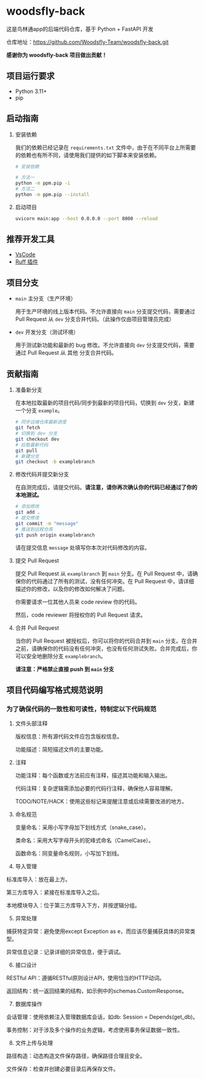 # woodsfly-back 

这是鸟林通app的后端代码仓库，基于 Python + FastAPI 开发

仓库地址：https://github.com/Woodsfly-Team/woodsfly-back.git

**感谢你为 woodsfly-back 项目做出贡献！**

## 项目运行要求
- Python 3.11+
- pip

## 启动指南
1. 安装依赖

   我们的依赖已经记录在 `requirements.txt` 文件中，由于在不同平台上所需要的依赖也有所不同，请使用我们提供的如下脚本来安装依赖。

   ```bash
   # 安装依赖

   # 方法一
   python -m ppm.pip -i
   # 方法二
   python -m ppm.pip --install
   ```
2. 启动项目
   ```bash
   uvicorn main:app --host 0.0.0.0 --port 8000 --reload
   ```


## 推荐开发工具

- [VsCode](https://code.visualstudio.com/)
- [Ruff 插件](https://marketplace.visualstudio.com/items?itemName=charliermarsh.ruff)

## 项目分支

- `main` 主分支（生产环境）

  用于生产环境的线上版本代码。不允许直接向 `main` 分支提交代码，需要通过 Pull Request 从 `dev` 分支合并代码。（此操作仅由项目管理员完成）

- `dev` 开发分支（测试环境）

  用于测试新功能和最新的 bug 修改。不允许直接向 `dev` 分支提交代码，需要通过 Pull Request 从 其他 分支合并代码。

## 贡献指南

1. 准备新分支

   在本地拉取最新的项目代码/同步到最新的项目代码，切换到 `dev` 分支，新建一个分支 `example`。

   ```bash
   # 同步远端仓库最新进度
   git fetch
   # 切换到 dev 分支
   git checkout dev
   # 拉取最新代码
   git pull
   # 新建分支
   git checkout -b examplebranch
   ```

2. 修改代码并提交新分支

   在自测完成后，请提交代码。**请注意，请你再次确认你的代码已经通过了你的本地测试。**

   ```bash
   # 添加修改
   git add .
   # 提交修改
   git commit -m "message"
   # 推送到远程仓库
   git push origin examplebranch
   ```

   请在提交信息 `message` 处填写你本次对代码修改的内容。

3. 提交 Pull Request

   提交 Pull Request 从 `examplbranch` 到 `main` 分支。在 Pull Request 中，请确保你的代码通过了所有的测试，没有任何冲突。在 Pull Request 中，请详细描述你的修改，以及你的修改如何解决了问题。

   你需要请求一位其他人员来 code review 你的代码。

   然后，code reviewer 将授权你的 Pull Request 请求。

4. 合并 Pull Request

   当你的 Pull Request 被授权后，你可以将你的代码合并到 `main` 分支。在合并之前，请确保你的代码没有任何冲突，也没有任何测试失败。合并完成后，你可以安全地删除分支 `examplebranch`。

   **请注意：严格禁止直接 push 到 `main` 分支**

## 项目代码编写格式规范说明

### 为了确保代码的一致性和可读性，特制定以下代码规范

1. 文件头部注释

   版权信息：所有源代码文件应包含版权信息。
   
   功能描述：简短描述文件的主要功能。

2. 注释

   功能注释：每个函数或方法前应有注释，描述其功能和输入输出。
   
   代码注释：复杂逻辑需添加必要的代码行注释，确保他人容易理解。
   
   TODO/NOTE/HACK：使用这些标记来提醒注意或后续需要改进的地方。

3. 命名规范

   变量命名：采用小写字母加下划线方式（snake_case）。
   
   类命名：采用大写字母开头的驼峰式命名（CamelCase）。
   
   函数命名：同变量命名规则，小写加下划线。

4. 导入管理

标准库导入：放在最上方。

第三方库导入：紧接在标准库导入之后。

本地模块导入：位于第三方库导入下方，并按逻辑分组。

5. 异常处理

捕获特定异常：避免使用except Exception as e，而应该尽量捕获具体的异常类型。

异常信息记录：记录详细的异常信息，便于调试。

6. 接口设计

RESTful API：遵循RESTful原则设计API，使用恰当的HTTP动词。

返回结构：统一返回结果的结构，如示例中的schemas.CustomResponse。

7. 数据库操作

会话管理：使用依赖注入管理数据库会话，如db: Session = Depends(get_db)。

事务控制：对于涉及多个操作的业务逻辑，考虑使用事务保证数据一致性。

8. 文件上传与处理

路径构造：动态构造文件保存路径，确保路径合理且安全。

文件保存：检查并创建必要目录后再保存文件。
